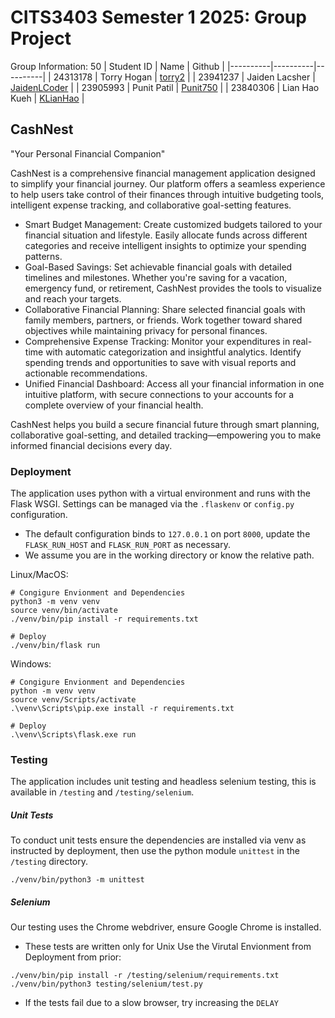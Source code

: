 # CITS3403 Semester 1 2025: Group Project

Group Information: 50
| Student ID | Name | Github |
|----------|----------|----------|
| 24313178 | Torry Hogan | [torry2](https://github.com/torry2) |
| 23941237 | Jaiden Lacsher | [JaidenLCoder](https://github.com/JaidenLCoder) |
| 23905993 | Punit Patil | [Punit750](https://github.com/Punit750) |
| 23840306 | Lian Hao Kueh | [KLianHao](https://github.com/KLianHao) |

## CashNest
"Your Personal Financial Companion"

CashNest is a comprehensive financial management application designed to simplify your financial journey. Our platform offers a seamless experience to help users take control of their finances through intuitive budgeting tools, intelligent expense tracking, and collaborative goal-setting features.

- Smart Budget Management: Create customized budgets tailored to your financial situation and lifestyle. Easily allocate funds across different categories and receive intelligent insights to optimize your spending patterns.
- Goal-Based Savings: Set achievable financial goals with detailed timelines and milestones. Whether you're saving for a vacation, emergency fund, or retirement, CashNest provides the tools to visualize and reach your targets.
- Collaborative Financial Planning: Share selected financial goals with family members, partners, or friends. Work together toward shared objectives while maintaining privacy for personal finances.
- Comprehensive Expense Tracking: Monitor your expenditures in real-time with automatic categorization and insightful analytics. Identify spending trends and opportunities to save with visual reports and actionable recommendations.
- Unified Financial Dashboard: Access all your financial information in one intuitive platform, with secure connections to your accounts for a complete overview of your financial health.

CashNest helps you build a secure financial future through smart planning, collaborative goal-setting, and detailed tracking—empowering you to make informed financial decisions every day.

### Deployment
The application uses python with a virtual environment and runs with the Flask WSGI. Settings can be managed via the `.flaskenv` or `config.py` configuration.
- The default configuration binds to `127.0.0.1` on port `8000`, update the `FLASK_RUN_HOST` and `FLASK_RUN_PORT` as necessary.
- We assume you are in the working directory or know the relative path.

Linux/MacOS:
```
# Congigure Envionment and Dependencies 
python3 -m venv venv
source venv/bin/activate
./venv/bin/pip install -r requirements.txt

# Deploy
./venv/bin/flask run 
```

Windows:
```
# Congigure Envionment and Dependencies 
python -m venv venv
source venv/Scripts/activate
.\venv\Scripts\pip.exe install -r requirements.txt

# Deploy
.\venv\Scripts\flask.exe run
```

### Testing
The application includes unit testing and headless selenium testing, this is available in `/testing` and `/testing/selenium`.

##### Unit Tests
To conduct unit tests ensure the dependencies are installed via venv as instructed by deployment, then use the python module `unittest` in the `/testing` directory.
```
./venv/bin/python3 -m unittest
```

##### Selenium
Our testing uses the Chrome webdriver, ensure Google Chrome is installed.
- These tests are written only for Unix
Use the Virutal Envionment from Deployment from prior:
```
./venv/bin/pip install -r /testing/selenium/requirements.txt
./venv/bin/python3 testing/selenium/test.py
```
- If the tests fail due to a slow browser, try increasing the `DELAY`